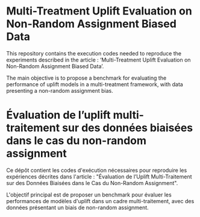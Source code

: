 # Multi-Treatment Uplift Evaluation on Non-Random Assignment Biased Data

This repository contains the execution codes needed to reproduce the experiments described in the article :
‘Multi-Treatment Uplift Evaluation on Non-Random Assignment Biased Data’.

The main objective is to propose a benchmark for evaluating the performance of uplift models in a multi-treatment framework, with data presenting a non-random assignment bias.

# Évaluation de l’uplift multi-traitement sur des données biaisées dans le cas du non-random assignment

Ce dépôt contient les codes d'exécution nécessaires pour reproduire les expériences décrites dans l'article :
"Évaluation de l’Uplift Multi-Traitement sur des Données Biaisées dans le Cas du Non-Random Assignment".

L'objectif principal est de proposer un benchmark pour évaluer les performances de modèles d'uplift dans un cadre multi-traitement, avec des données présentant un biais de non-random assignment.

